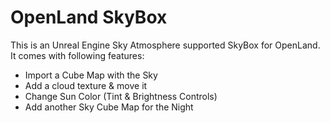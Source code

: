 # OpenLand SkyBox

This is an Unreal Engine 
Sky Atmosphere supported SkyBox for OpenLand. It comes with following features:

* Import a Cube Map with the Sky 
* Add a cloud texture & move it
* Change Sun Color (Tint & Brightness Controls)
* Add another Sky Cube Map for the Night


